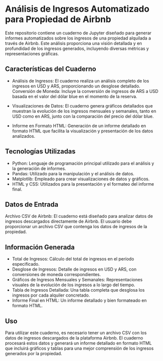 # Análisis de Ingresos Automatizado para Propiedad de Airbnb

Este repositorio contiene un cuaderno de Jupyter diseñado para generar informes automatizados sobre los ingresos de una propiedad alquilada a través de Airbnb. Este análisis proporciona una visión detallada y en profundidad de los ingresos generados, incluyendo diversas métricas y representaciones gráficas.

## Características del Cuaderno

- Análisis de Ingresos: El cuaderno realiza un análisis completo de los ingresos en USD y ARS, proporcionando un desglose detallado.
Conversión de Moneda: Incluye la conversión de ingresos de ARS a USD basada en el valor del dólar blue en el momento de la reserva.

- Visualizaciones de Datos: El cuaderno genera gráficos detallados que muestran la evolución de los ingresos mensuales y semanales, tanto en USD como en ARS, junto con la comparación del precio del dólar blue.

- Informe en Formato HTML: Generación de un informe detallado en formato HTML que facilita la visualización y presentación de los datos analizados.

## Tecnologías Utilizadas

- Python: Lenguaje de programación principal utilizado para el análisis y la generación de informes.
- Pandas: Utilizado para la manipulación y el análisis de datos.
- Matplotlib: Empleado para crear visualizaciones de datos y gráficos.
- HTML y CSS: Utilizados para la presentación y el formateo del informe final.

## Datos de Entrada

Archivo CSV de Airbnb: El cuaderno está diseñado para analizar datos de ingresos descargados directamente de Airbnb. El usuario debe proporcionar un archivo CSV que contenga los datos de ingresos de la propiedad.

## Información Generada

- Total de Ingresos: Cálculo del total de ingresos en el período especificado.
- Desglose de Ingresos: Detalle de ingresos en USD y ARS, con conversiones de moneda correspondientes.
- Gráficos de Ingresos Mensuales y Semanales: Representaciones visuales de la evolución de los ingresos a lo largo del tiempo.
- Tabla de Ingresos Detallada: Una tabla completa que desglosa los ingresos por cada alquiler concretado.
- Informe Final en HTML: Un informe detallado y bien formateado en formato HTML.

## Uso

Para utilizar este cuaderno, es necesario tener un archivo CSV con los datos de ingresos descargados de la plataforma Airbnb. El cuaderno procesará estos datos y generará un informe detallado en formato HTML que incluirá gráficos y tablas para una mejor comprensión de los ingresos generados por la propiedad.